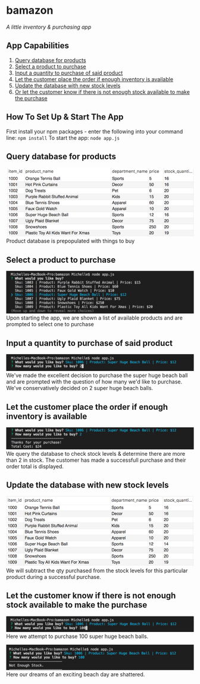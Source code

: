 # bamazon
*A little inventory & purchasing app*

## App Capabilities
1. [Query database for products](#query-database-for-products)
2. [Select a product to purchase](#select-a-product-to-purchase)
3. [Input a quantity to purchase of said product](#input-a-quantity-to-purchase-of-said-product)
4. [Let the customer place the order if enough inventory is available](#let-the-customer-place-the-order-if-enough-inventory-is-available)
5. [Update the database with new stock levels](#update-the-database-with-new-stock-levels)
6. [Or let the customer know if there is not enough stock available to make the purchase](#let-the-customer-know-if-there-is-not-enough-stock-available-to-make-the-purchase)


## How To Set Up & Start The App
First install your npm packages - enter the following into your command line:
`npm install` 
To start the app:
`node app.js`

## Query database for products
![show product database](/images/1.png)
Product database is prepopulated with things to buy

## Select a product to purchase
![get product list](/images/2.png)
Upon starting the app, we are shown a list of available products and are prompted to select one to purchase

## Input a quantity to purchase of said product
![purchasing a product](/images/3.png)
We've made the excellent decision to purchase the super huge beach ball and are prompted with the question of how many we'd like to purchase. We've conservatively decided on 2 super huge beach balls.

## Let the customer place the order if enough inventory is available
![purchasing a product](/images/4.png)
We query the database to check stock levels & determine there are more than 2 in stock. The customer has made a successfull purchase and their order total is displayed.

## Update the database with new stock levels
![update database](/images/5.png)
We will subtract the qty purchased from the stock levels for this particular product during a successful purchase.

## Let the customer know if there is not enough stock available to make the purchase
![update database](/images/6.png)
Here we attempt to purchase 100 super huge beach balls.

![update database](/images/7.png)
Here our dreams of an exciting beach day are shattered.

